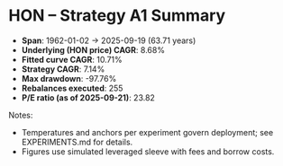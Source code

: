 # HON – Strategy A1 Summary

- **Span**: 1962-01-02 → 2025-09-19 (63.71 years)
- **Underlying (HON price) CAGR**: 8.68%
- **Fitted curve CAGR**: 10.71%
- **Strategy CAGR**: 7.14%
- **Max drawdown**: -97.76%
- **Rebalances executed**: 255
- **P/E ratio (as of 2025-09-21)**: 23.82

Notes:

- Temperatures and anchors per experiment govern deployment; see EXPERIMENTS.md for details.
- Figures use simulated leveraged sleeve with fees and borrow costs.

